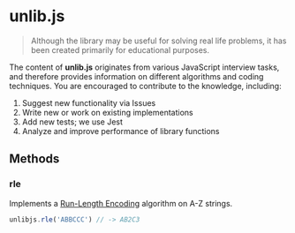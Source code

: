 # unlib.js

> Although the library may be useful for solving real life problems, it has been created primarily for educational purposes.

The content of **unlib.js** originates from various JavaScript interview tasks, and therefore provides information on different algorithms and coding techniques. You are encouraged to contribute to the knowledge, including:

1. Suggest new functionality via Issues
2. Write new or work on existing implementations
3. Add new tests; we use Jest
4. Analyze and improve performance of library functions

## Methods

### rle

Implements a [Run-Length Encoding](https://en.wikipedia.org/wiki/Run-length_encoding) algorithm on A-Z strings.

```js
unlibjs.rle('ABBCCC') // -> AB2C3
```
